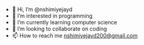 - 👋 Hi, I’m @nshimiyejayd
- 👀 I’m interested in programming
- 🌱 I’m currently learning computer science
- 💞️ I’m looking to collaborate on coding
- 📫 How to reach me nshimiyejayd200@gmail.com

<!---
nshimiyejayd/nshimiyejayd is a ✨ special ✨ repository because its `README.md` (this file) appears on your GitHub profile.
You can click the Preview link to take a look at your changes.
--->
